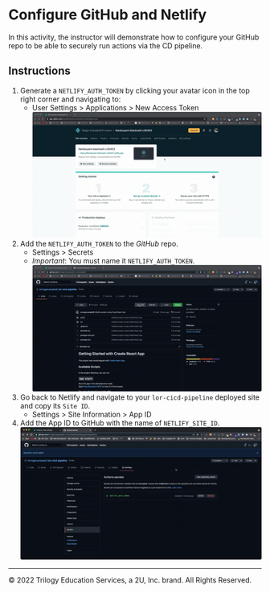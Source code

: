 # Configure GitHub and Netlify

In this activity, the instructor will demonstrate how to configure your GitHub repo to be able to securely run actions via the CD pipeline.

## Instructions
1. Generate a `NETLIFY_AUTH_TOKEN` by clicking your avatar icon in the top right corner and navigating to:
   * User Settings > Applications > New Access Token
  ![Netlify Generate Auth Token](./images/1-generate-netlify-auth-token.gif)
2. Add the `NETLIFY_AUTH_TOKEN` to the *GitHub* repo.
   * Settings > Secrets
   * *Important*: You must name it `NETLIFY_AUTH_TOKEN`.
  ![Add Netlify Auth Token To GitHub](./images/2-add-netlify-auth-token-to-github.gif)
3. Go back to Netlify and navigate to your `lor-cicd-pipeline` deployed site and copy its `Site ID`.
   *  Settings > Site Information > App ID
4. Add the App ID to GitHub with the name of `NETLIFY_SITE_ID`.
  ![Add Netlify Auth Token To GitHub](./images/3-add-netlify-siteid-to-github.gif)
  
  ---

© 2022 Trilogy Education Services, a 2U, Inc. brand. All Rights Reserved.
